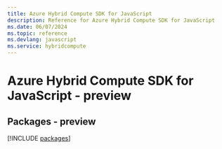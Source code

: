 ```yaml
---
title: Azure Hybrid Compute SDK for JavaScript
description: Reference for Azure Hybrid Compute SDK for JavaScript
ms.date: 06/07/2024
ms.topic: reference
ms.devlang: javascript
ms.service: hybridcompute
---
```

# Azure Hybrid Compute SDK for JavaScript - preview
## Packages - preview
[!INCLUDE [packages](hybrid-compute-index.md)]